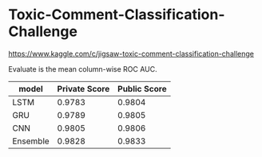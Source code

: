 # Toxic-Comment-Classification-Challenge

https://www.kaggle.com/c/jigsaw-toxic-comment-classification-challenge

Evaluate is the mean column-wise ROC AUC.

|model|Private Score|Public Score|
|-----|-------------|------------|
|LSTM|0.9783|0.9804|
|GRU|0.9789|0.9805|
|CNN|0.9805|0.9806|
|Ensemble|0.9828|0.9833|


